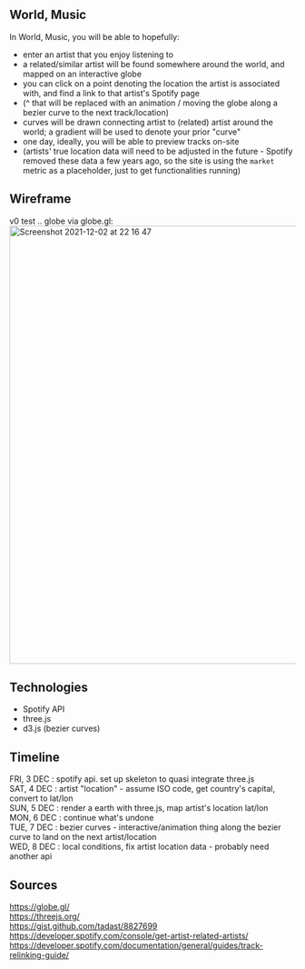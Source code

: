## World, Music
In World, Music, you will be able to hopefully:
- enter an artist that you enjoy listening to
- a related/similar artist will be found somewhere around the world, and mapped on an interactive globe
- you can click on a point denoting the location the artist is associated with, and find a link to that artist's Spotify page
- (^ that will be replaced with an animation / moving the globe along a bezier curve to the next track/location)
- curves will be drawn connecting artist to (related) artist around the world; a gradient will be used to denote your prior "curve"
- one day, ideally, you will be able to preview tracks on-site
- (artists' true location data will need to be adjusted in the future - Spotify removed these data a few years ago, so the site is using the `market` metric as a placeholder, just to get functionalities running)

## Wireframe
v0 test .. globe via globe.gl:<br>
<img width="771" alt="Screenshot 2021-12-02 at 22 16 47" src="https://user-images.githubusercontent.com/17345270/144539122-81781c31-01ee-4231-9f02-bd3178c27710.png">

## Technologies
- Spotify API
- three.js
- d3.js (bezier curves)

## Timeline
FRI, 3 DEC : spotify api. set up skeleton to quasi integrate three.js<br>
SAT, 4 DEC : artist "location" - assume ISO code, get country's capital, convert to lat/lon<br>
SUN, 5 DEC : render a earth with three.js, map artist's location lat/lon <br>
MON, 6 DEC : continue what's undone<br>
TUE, 7 DEC : bezier curves - interactive/animation thing along the bezier curve to land on the next artist/location<br>
WED, 8 DEC : local conditions, fix artist location data - probably need another api

## Sources
https://globe.gl/<br>
https://threejs.org/<br>
https://gist.github.com/tadast/8827699<br>
https://developer.spotify.com/console/get-artist-related-artists/<br>
https://developer.spotify.com/documentation/general/guides/track-relinking-guide/
